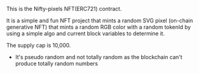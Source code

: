 This is the Nifty-pixels NFT(ERC721) contract. 

It is a simple and fun NFT project that mints a random SVG pixel (on-chain generative NFT) that mints a random RGB color with a random tokenId by using a simple 
algo and current block variables to determine it. 

The supply cap is 10,000.

* It's pseudo random and not totally random as the blockchain can't produce totally random numbers



